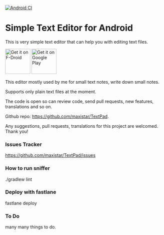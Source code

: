 [![Android CI](https://github.com/csonuryilmaz/TextPad/actions/workflows/android.yml/badge.svg?branch=master)](https://github.com/csonuryilmaz/TextPad/actions/workflows/android.yml)

# Simple Text Editor for Android

This is very simple text editor that can help you with editing text files. 


[<img src="https://fdroid.gitlab.io/artwork/badge/get-it-on.png"
     alt="Get it on F-Droid"
     height="80">](https://f-droid.org/packages/com.maxistar.textpad/)
[<img src="https://play.google.com/intl/en_us/badges/images/generic/en-play-badge.png"
     alt="Get it on Google Play"
     height="80">](https://play.google.com/store/apps/details?id=com.maxistar.textpad)

This editor mostly used by me for small text notes, write down small notes.

Supports only plain text files at the moment.

The code is open so can review code, send pull requests, new features, translations and so on. 

Github repo: https://github.com/maxistar/TextPad.

Any suggestions, pull requests, translations for this project are welcomed. Thank you!

### Issues Tracker

https://github.com/maxistar/TextPad/issues

### How to run sniffer

./gradlew lint

### Deploy with fastlane

fastlane deploy

### To Do

many many things to do.

